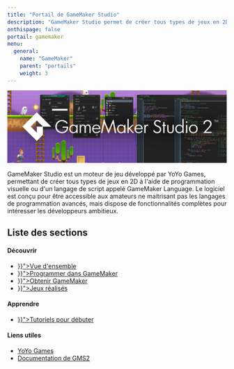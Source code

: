 ```yaml
---
title: "Portail de GameMaker Studio"
description: "GameMaker Studio permet de créer tous types de jeux en 2D et de les publier sur PC et consoles. Le logiciel est accessible aux débutants tout en étant riche et puissant."
onthispage: false
portail: gamemaker
menu:
  general:
    name: "GameMaker"
    parent: "portails"
    weight: 3
---
```


![Bannière du portail GameMaker](/images/gamemaker/banniere.png)

GameMaker Studio est un moteur de jeu développé par YoYo Games, permettant de créer tous types de jeux en 2D à l'aide de programmation visuelle ou d'un langage de script appelé GameMaker Language. Le logiciel est conçu pour être accessible aux amateurs ne maitrisant pas les langages de programmation avancés, mais dispose de fonctionnalités complètes pour intéresser les développeurs ambitieux.

## Liste des sections

<div id="index-flex-container">
    <section>
        <h4>Découvrir</h4>
        <ul>
          <li><a href="{{< ref "gamemaker/vue-d-ensemble.md" >}}">Vue d'ensemble</a></li>
          <li><a href="{{< ref "gamemaker/vue-d-ensemble.md#programmer-dans-gamemaker" >}}">Programmer dans GameMaker</a></li>
          <li><a href="{{< ref "gamemaker/vue-d-ensemble.md#obtenir-gamemaker" >}}">Obtenir GameMaker</a></li>
          <li><a href="{{< ref "gamemaker/vue-d-ensemble.md#jeux-réalisés-avec-gamemaker" >}}">Jeux réalisés</a></li>
        </ul>
    </section>
    <section>
      <h4>Apprendre</h4>
      <ul>
        <li><a href="{{< ref "gamemaker/tutoriels.md" >}}">Tutoriels pour débuter</a></li>
      </ul>
    </section>
    <section>
      <h4>Liens utiles</h4>
      <ul>
        <li><a href="https://www.yoyogames.com/">YoYo Games</a></li>
        <li><a href="https://docs2.yoyogames.com/">Documentation de GMS2</a></li>
      </ul>
    </section>
</div>